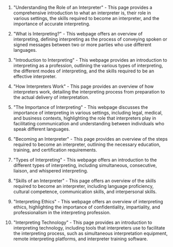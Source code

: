 

1. "Understanding the Role of an Interpreter" - This page provides a comprehensive introduction to what an interpreter is, their role in various settings, the skills required to become an interpreter, and the importance of accurate interpreting.

2. "What is Interpreting?" - This webpage offers an overview of interpreting, defining interpreting as the process of conveying spoken or signed messages between two or more parties who use different languages.

3. "Introduction to Interpreting" - This webpage provides an introduction to interpreting as a profession, outlining the various types of interpreting, the different modes of interpreting, and the skills required to be an effective interpreter.

4. "How Interpreters Work" - This page provides an overview of how interpreters work, detailing the interpreting process from preparation to the actual delivery of interpretation.

5. "The Importance of Interpreting" - This webpage discusses the importance of interpreting in various settings, including legal, medical, and business contexts, highlighting the role that interpreters play in facilitating communication and understanding between individuals who speak different languages.

6. "Becoming an Interpreter" - This page provides an overview of the steps required to become an interpreter, outlining the necessary education, training, and certification requirements.

7. "Types of Interpreting" - This webpage offers an introduction to the different types of interpreting, including simultaneous, consecutive, liaison, and whispered interpreting.

8. "Skills of an Interpreter" - This page offers an overview of the skills required to become an interpreter, including language proficiency, cultural competence, communication skills, and interpersonal skills.

9. "Interpreting Ethics" - This webpage offers an overview of interpreting ethics, highlighting the importance of confidentiality, impartiality, and professionalism in the interpreting profession.

10. "Interpreting Technology" - This page provides an introduction to interpreting technology, including tools that interpreters use to facilitate the interpreting process, such as simultaneous interpretation equipment, remote interpreting platforms, and interpreter training software.